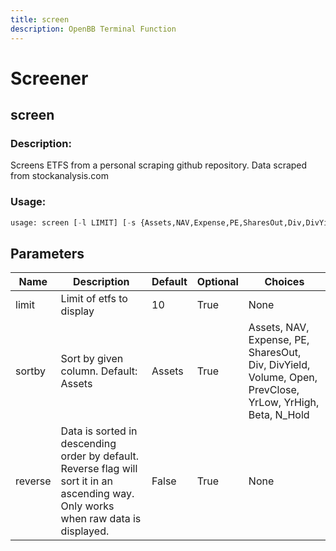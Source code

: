 ```yaml
---
title: screen
description: OpenBB Terminal Function
---
```


# Screener

## screen

### Description: 

Screens ETFS from a personal scraping github repository. Data scraped from stockanalysis.com

### Usage: 
```python
usage: screen [-l LIMIT] [-s {Assets,NAV,Expense,PE,SharesOut,Div,DivYield,Volume,Open,PrevClose,YrLow,YrHigh,Beta,N_Hold}] [-r]
```

## Parameters

| Name | Description | Default | Optional | Choices |
| ---- | ----------- | ------- | -------- | ------- |
| limit | Limit of etfs to display | 10 | True | None |
| sortby | Sort by given column. Default: Assets | Assets | True | Assets, NAV, Expense, PE, SharesOut, Div, DivYield, Volume, Open, PrevClose, YrLow, YrHigh, Beta, N_Hold |
| reverse | Data is sorted in descending order by default. Reverse flag will sort it in an ascending way. Only works when raw data is displayed. | False | True | None |


